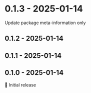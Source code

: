# 0.1.3 - 2025-01-14

Update package meta-information only

## 0.1.2 - 2025-01-14

## 0.1.1 - 2025-01-14

## 0.1.0 - 2025-01-14

🎉 Initial release
